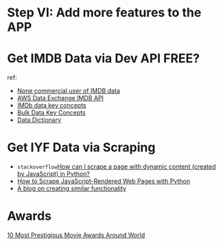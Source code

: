 # Step VI: Add more features to the APP

# Get IMDB Data via Dev API FREE?

ref:
- [None commercial user of IMDB data](https://help.imdb.com/article/imdb/general-information/can-i-use-imdb-data-in-my-software/G5JTRESSHJBBHTGX?ref_=helpart_nav_18#)
- [AWS Data Exchange IMDB API](https://aws.amazon.com/marketplace/search/results?FULFILLMENT_OPTION_TYPE=DATA_EXCHANGE&CREATOR=0af153a3-339f-48c2-8b42-3b9fa26d3367&DATA_AVAILABLE_THROUGH=API_GATEWAY_APIS&filters=FULFILLMENT_OPTION_TYPE%2CCREATOR%2CDATA_AVAILABLE_THROUGH)
- [IMDb data key concepts](https://developer.imdb.com/documentation/key-concepts/?ref_=side_nav)
- [Bulk Data Key Concepts](https://developer.imdb.com/documentation/bulk-data-documentation/key-concepts/?ref_=side_nav)
- [Data Dictionary](https://developer.imdb.com/documentation/bulk-data-documentation/data-dictionary/?ref_=side_nav)


# Get IYF Data via Scraping
- `stackoverflow`[How can I scrape a page with dynamic content (created by JavaScript) in Python?](https://stackoverflow.com/questions/8049520/how-can-i-scrape-a-page-with-dynamic-content-created-by-javascript-in-python)
- [How to Scrape JavaScript-Rendered Web Pages with Python](https://www.zenrows.com/blog/scraping-javascript-rendered-web-pages#difficulties)
- [A blog on creating similar functionality](https://medium.com/@alf.19x/letterboxd-friends-ranker-simple-movie-recommendation-system-80a38dcfb0da)


# Awards
[10 Most Prestigious Movie Awards Around World](https://www.insidermonkey.com/blog/10-most-prestigious-movie-awards-around-world-407819/?singlepage=1)